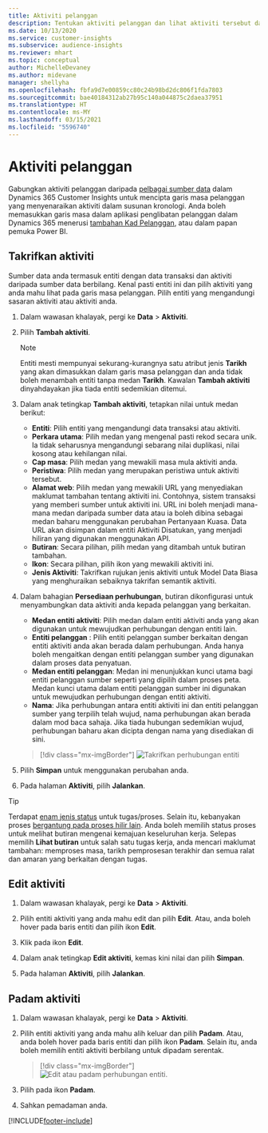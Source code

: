 ```yaml
---
title: Aktiviti pelanggan
description: Tentukan aktiviti pelanggan dan lihat aktiviti tersebut dalam garis masa pelanggan.
ms.date: 10/13/2020
ms.service: customer-insights
ms.subservice: audience-insights
ms.reviewer: mhart
ms.topic: conceptual
author: MichelleDevaney
ms.author: midevane
manager: shellyha
ms.openlocfilehash: fbfa9d7e00859cc80c24b98bd2dc806f1fda7803
ms.sourcegitcommit: bae40184312ab27b95c140a044875c2daea37951
ms.translationtype: HT
ms.contentlocale: ms-MY
ms.lasthandoff: 03/15/2021
ms.locfileid: "5596740"
---
```

# <a name="customer-activities"></a>Aktiviti pelanggan

Gabungkan aktiviti pelanggan daripada [pelbagai sumber data](data-sources.md) dalam Dynamics 365 Customer Insights untuk mencipta garis masa pelanggan yang menyenaraikan aktiviti dalam susunan kronologi. Anda boleh memasukkan garis masa dalam aplikasi penglibatan pelanggan dalam Dynamics 365 menerusi [tambahan Kad Pelanggan](customer-card-add-in.md), atau dalam papan pemuka Power BI.

## <a name="define-an-activity"></a>Takrifkan aktiviti

Sumber data anda termasuk entiti dengan data transaksi dan aktiviti daripada sumber data berbilang. Kenal pasti entiti ini dan pilih aktiviti yang anda mahu lihat pada garis masa pelanggan. Pilih entiti yang mengandungi sasaran aktiviti atau aktiviti anda.

1. Dalam wawasan khalayak, pergi ke **Data** > **Aktiviti**.

1. Pilih **Tambah aktiviti**.

   > [!NOTE]
   > Entiti mesti mempunyai sekurang-kurangnya satu atribut jenis **Tarikh** yang akan dimasukkan dalam garis masa pelanggan dan anda tidak boleh menambah entiti tanpa medan **Tarikh**. Kawalan **Tambah aktiviti** dinyahdayakan jika tiada entiti sedemikian ditemui.

1. Dalam anak tetingkap **Tambah aktiviti**, tetapkan nilai untuk medan berikut:

   - **Entiti**: Pilih entiti yang mengandungi data transaksi atau aktiviti.
   - **Perkara utama**: Pilih medan yang mengenal pasti rekod secara unik. Ia tidak seharusnya mengandungi sebarang nilai duplikasi, nilai kosong atau kehilangan nilai.
   - **Cap masa**: Pilih medan yang mewakili masa mula aktiviti anda.
   - **Peristiwa**: Pilih medan yang merupakan peristiwa untuk aktiviti tersebut.
   - **Alamat web**: Pilih medan yang mewakili URL yang menyediakan maklumat tambahan tentang aktiviti ini. Contohnya, sistem transaksi yang memberi sumber untuk aktiviti ini. URL ini boleh menjadi mana-mana medan daripada sumber data atau ia boleh dibina sebagai medan baharu menggunakan perubahan Pertanyaan Kuasa. Data URL akan disimpan dalam entiti Aktiviti Disatukan, yang menjadi hiliran yang digunakan menggunakan API.
   - **Butiran**: Secara pilihan, pilih medan yang ditambah untuk butiran tambahan.
   - **Ikon**: Secara pilihan, pilih ikon yang mewakili aktiviti ini.
   - **Jenis Aktiviti**: Takrifkan rujukan jenis aktiviti untuk Model Data Biasa yang menghuraikan sebaiknya takrifan semantik aktiviti.

1. Dalam bahagian **Persediaan perhubungan**, butiran dikonfigurasi untuk menyambungkan data aktiviti anda kepada pelanggan yang berkaitan.

    - **Medan entiti aktiviti**: Pilih medan dalam entiti aktiviti anda yang akan digunakan untuk mewujudkan perhubungan dengan entiti lain.
    - **Entiti pelanggan** : Pilih entiti pelanggan sumber berkaitan dengan entiti aktiviti anda akan berada dalam perhubungan. Anda hanya boleh mengaitkan dengan entiti pelanggan sumber yang digunakan dalam proses data penyatuan.
    - **Medan entiti pelanggan**: Medan ini menunjukkan kunci utama bagi entiti pelanggan sumber seperti yang dipilih dalam proses peta. Medan kunci utama dalam entiti pelanggan sumber ini digunakan untuk mewujudkan perhubungan dengan entiti aktiviti.
    - **Nama**: Jika perhubungan antara entiti aktiviti ini dan entiti pelanggan sumber yang terpilih telah wujud, nama perhubungan akan berada dalam mod baca sahaja. Jika tiada hubungan sedemikian wujud, perhubungan baharu akan dicipta dengan nama yang disediakan di sini.
   
   > [!div class="mx-imgBorder"]
   > ![Takrifkan perhubungan entiti](media/activities-entities-define.png "Takrifkan perhubungan entiti")

1. Pilih **Simpan** untuk menggunakan perubahan anda.

1. Pada halaman **Aktiviti**, pilih **Jalankan**.

> [!TIP]
> Terdapat [enam jenis status](system.md#status-types) untuk tugas/proses. Selain itu, kebanyakan proses [bergantung pada proses hilir lain](system.md#refresh-policies). Anda boleh memilih status proses untuk melihat butiran mengenai kemajuan keseluruhan kerja. Selepas memilih **Lihat butiran** untuk salah satu tugas kerja, anda mencari maklumat tambahan: memproses masa, tarikh pemprosesan terakhir dan semua ralat dan amaran yang berkaitan dengan tugas.

## <a name="edit-an-activity"></a>Edit aktiviti

1. Dalam wawasan khalayak, pergi ke **Data** > **Aktiviti**.

2. Pilih entiti aktiviti yang anda mahu edit dan pilih **Edit**. Atau, anda boleh hover pada baris entiti dan pilih ikon **Edit**.

3. Klik pada ikon **Edit**.

4. Dalam anak tetingkap **Edit aktiviti**, kemas kini nilai dan pilih **Simpan**.

5. Pada halaman **Aktiviti**, pilih **Jalankan**.

## <a name="delete-an-activity"></a>Padam aktiviti

1. Dalam wawasan khalayak, pergi ke **Data** > **Aktiviti**.

2. Pilih entiti aktiviti yang anda mahu alih keluar dan pilih **Padam**. Atau, anda boleh hover pada baris entiti dan pilih ikon **Padam**. Selain itu, anda boleh memilih entiti aktiviti berbilang untuk dipadam serentak.
   > [!div class="mx-imgBorder"]
   > ![Edit atau padam perhubungan entiti](media/activities-entities-edit-delete.png "Edit atau padam perhubungan entiti.").

3. Pilih pada ikon **Padam**.

4. Sahkan pemadaman anda.


[!INCLUDE[footer-include](../includes/footer-banner.md)]